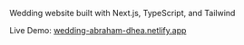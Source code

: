 Wedding website built with Next.js, TypeScript, and Tailwind

Live Demo: <a href="https://wedding-abraham-dhea.netlify.app/">wedding-abraham-dhea.netlify.app</a>
